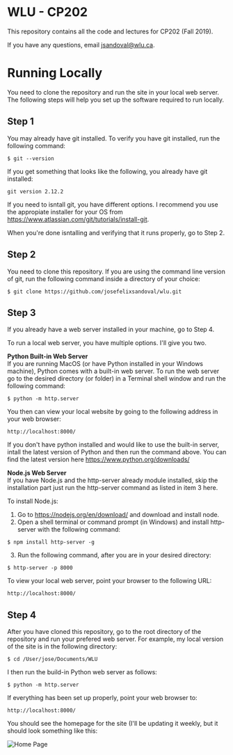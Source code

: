 # WLU - CP202
This repository contains all the code and lectures for CP202 (Fall 2019).

If you have any questions, email jsandoval@wlu.ca.

# Running Locally
You need to clone the repository and run the site in your local web server. The following steps will help you set up the software required to run locally. 

<h2>Step 1</h2>

You may already have git installed. To verify you have git installed, run the following command:
```
$ git --version
```

If you get something that looks like the following, you already have git installed:
```
git version 2.12.2
```

If you need to isntall git, you have different options. I recommend you use the appropiate installer for your OS from https://www.atlassian.com/git/tutorials/install-git.

When you're done isntalling and verifying that it runs properly, go to Step 2.

<h2>Step 2</h2>
You need to clone this repository. If you are using the command line version of git, run the following command inside a directory of your choice:

```
$ git clone https://github.com/josefelixsandoval/wlu.git
```

<h2>Step 3</h2>
If you already have a web server installed in your machine, go to Step 4.

To run a local web server, you have multiple options. I'll give you two.

**Python Built-in Web Server**\
If you are running MacOS (or have Python installed in your Windows machine), Python comes with a built-in web server. To run the web server go to the desired directory (or folder) in a Terminal shell window and run the following command:

```
$ python -m http.server
````

You then can view your local website by going to the following address in your web browser:

```
http://localhost:8000/
```

If you don't have python installed and would like to use the built-in server, intall the latest version of Python and then run the command above. You can find the latest version here https://www.python.org/downloads/

**Node.js Web Server**\
If you have Node.js and the http-server already module installed, skip the installation part just run the http-server command as listed in item 3 here.

To install Node.js:

1. Go to https://nodejs.org/en/download/ and download and install node.
2. Open a shell terminal or command prompt (in Windows) and install http-server with the following command:

```
$ npm install http-server -g
```

3. Run the following command, after you are in your desired directory:

```
$ http-server -p 8000
```

To view your local web server, point your browser to the following URL:

```
http://localhost:8000/
```


<h2>Step 4</h2>
After you have cloned this repository, go to the root directory of the repository and run your prefered web server. For example, my local version of the site is in the following directory:

```
$ cd /User/jose/Documents/WLU
```

I then run the build-in Python web server as follows:

```
$ python -m http.server
```

If everything has been set up properly, point your web browser to:

```
http://localhost:8000/
```

You should see the homepage for the site (I'll be updating it weekly, but it should look something like this:

![Home Page](http://wlu-cp202.appspot.com/img/homepage.png)
